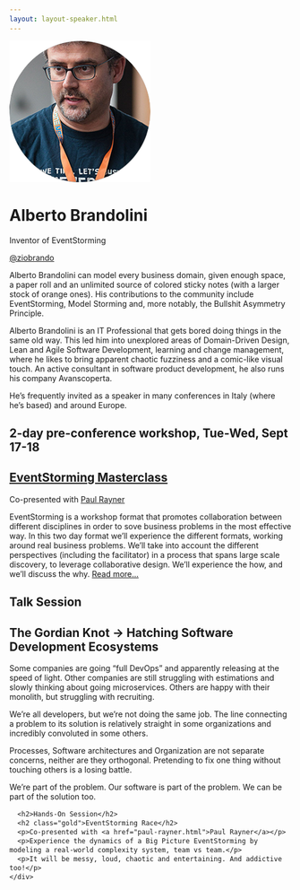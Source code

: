 ```yaml
---
layout: layout-speaker.html
---
```

<div class="container section featured-speaker">
  <div class="row">
    <div class="col-xs-12 col-sm-2 img-container">
      <img class="speaker-page-img" src="../img/speakers/Alberto-Brandolini-ON.png">
    </div>
    <div class="col-xs-12 col-sm-10 copy-container">
      <h1 class="speaker-header">Alberto Brandolini</h1>
      <span class="speaker-subtitle">Inventor of EventStorming</span>
      <p><a class="speaker-handle" href="https://twitter.com/ziobrando" target="_blank">@ziobrando</a></p>
      <p>Alberto Brandolini can model every business domain, given enough space, a paper roll and an unlimited source of colored sticky notes (with a larger stock of orange ones). His contributions to the community include EventStorming, Model Storming and, more notably, the Bullshit Asymmetry Principle.</p>
      <p>Alberto Brandolini is an IT Professional that gets bored doing things in the same old way. This led him into unexplored areas of Domain-Driven Design, Lean and Agile Software Development, learning and change management, where he likes to bring apparent chaotic fuzziness and a comic-like visual touch. An active consultant in software product development, he also runs his company Avanscoperta.</p>
      <p>He’s frequently invited as a speaker in many conferences in Italy (where he’s based) and around Europe.</p>
      <h2>2-day pre-conference workshop, Tue-Wed, Sept 17-18</h2>
      <h2><a href="../workshops/eventstorming-masterclass.html">EventStorming Masterclass</a></h2>
      <p>Co-presented with <a href="paul-rayner.html">Paul Rayner</a></p>
      <p>EventStorming is a workshop format that promotes collaboration between different disciplines in order to sove business problems in the most effective way. In this two day format we’ll experience the different formats, working around real business problems.
      We’ll take into account the different perspectives (including the facilitator) in a process that spans large scale discovery, to leverage collaborative design.
      We’ll experience the how, and we’ll discuss the why. <a href="../workshops/eventstorming-masterclass.html">Read more...</a></p>
      <h2>Talk Session</h2>
      <h2 class="gold">The Gordian Knot → Hatching Software Development Ecosystems</h2>
      <p>Some companies are going “full DevOps” and apparently releasing at the speed of light. Other companies are still struggling with estimations and slowly thinking about going microservices. Others are happy with their monolith, but struggling with recruiting.</p>
      <p>We’re all developers, but we’re not doing the same job. The line connecting a problem to its solution is relatively straight in some organizations and incredibly convoluted in some others.</p>
      <p>Processes, Software architectures and Organization are not separate concerns, neither are they orthogonal. Pretending to fix one thing without touching others is a losing battle.</p>
      <p>We’re part of the problem. Our software is part of the problem. We can be part of the solution too.</p>


      <h2>Hands-On Session</h2>
      <h2 class="gold">EventStorming Race</h2>
      <p>Co-presented with <a href="paul-rayner.html">Paul Rayner</a></p>
      <p>Experience the dynamics of a Big Picture EventStorming by modeling a real-world complexity system, team vs team.</p>
      <p>It will be messy, loud, chaotic and entertaining. And addictive too!</p>
    </div>
  </div>
</div>